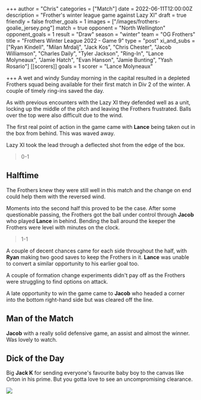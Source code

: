 +++
author = "Chris"
categories = ["Match"]
date = 2022-06-11T12:00:00Z
description = "Frother's winter league game against Lazy XI"
draft = true
friendly = false
frother_goals = 1
images = ["/images/frothers-goalie_jersey.png"]
match = true
opponent = "North Wellington"
opponent_goals = 1
result = "Draw"
season = "winter"
team = "OG Frothers"
title = "Frothers Winter League 2022 - Game 9"
type = "post"
xi_and_subs = ["Ryan Kindell", "Milan Mrdalj", "Jack Kos", "Chris Chester", "Jacob Williamson", "Charles Daily", "Tyler Jackson", "Ring-In", "Lance Molyneaux", "Jamie Hatch", "Evan Hanson", "Jamie Bunting", "Yash Rosario"]
[[scorers]]
goals = 1
scorer = "Lance Molyneaux"

+++
A wet and windy Sunday morning in the capital resulted in a depleted Frothers squad being available for their first match in Div 2 of the winter. A couple of timely ring-ins saved the day.

As with previous encounters with the Lazy XI they defended well as a unit, locking up the middle of the pitch and leaving the Frothers frustrated. Balls over the top were also difficult due to the wind.

The first real point of action in the game came with **Lance** being taken out in the box from behind. This was waved away.

Lazy XI took the lead through a deflected shot from the edge of the box.

> 0-1

## Halftime

The Frothers knew they were still well in this match and the change on end could help them with the reversed wind.

Moments into the second half this proved to be the case. After some questionable passing, the Frothers got the ball under control through **Jacob** who played **Lance** in behind. Bending the ball around the keeper the Frothers were level with minutes on the clock.

> 1-1

A couple of decent chances came for each side throughout the half, with **Ryan** making two good saves to keep the Frothers in it. **Lance** was unable to convert a similar opportunity to his earlier goal too.

A couple of formation change experiments didn't pay off as the Frothers were struggling to find options on attack.

A late opportunity to win the game came to **Jacob** who headed a corner into the bottom right-hand side but was cleared off the line.

## Man of the Match

**Jacob** with a really solid defensive game, an assist and almost the winner. Was lovely to watch.

## Dick of the Day

Big **Jack K** for sending everyone's favourite baby boy to the canvas like Orton in his prime. But you gotta love to see an uncompromising clearance. 

![](/images/1013690ac035b2e5a16c569d96661b8d.gif)